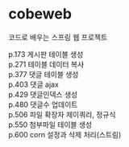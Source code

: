 # cobeweb
코드로 배우는 스프링 웹 프로젝트</hr>

p.173 게시판 테이블 생성<br>
p.271 테이블 데이터 복사<br>
p.377 댓글 테이블 생성<br>
p.403 댓글 ajax<br>
p.429 댓글인덱스 생성<br>
p.480 댓글수 업데이트<br>
p.506 파일 확장자 제이쿼리, 정규식<br>
p.550 첨부파일 테이블 생성<br>
p.600 corn 설정과 삭제 처리(스트림)<br>
